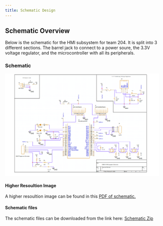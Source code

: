 ```yaml
---
title: Schematic Design
---
```


## Schematic Overview

Below is the schematic for the HMI subsystem for team 204. It is split into 3 different sections. The barrel jack to connect to a power soure, the 3.3V voltage regulator, and the microcontroller with all its peripherals. 

### Schematic
![Schematic](EGR314_HMISUBSYSTEM.png)

#### Higher Resoultion Image
A higher resoultion image can be found in this [PDF of schematic.](HMI_Subsystem.pdf)
#### Schematic files

The schematic files can be downloaded from the link here: [Schematic Zip](https://www.dropbox.com/scl/fi/duaigmyr9vabt9ihmy67x/EGR314_HMISUBSYSTEM.zip?rlkey=kq4gvp26qmrhnn6uvi6jcew7c&st=hckz6pun&dl=0)